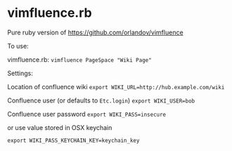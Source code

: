 vimfluence.rb
=============

Pure ruby version of https://github.com/orlandov/vimfluence

To use:

vimfluence.rb: `vimfluence PageSpace "Wiki Page"`

Settings:

Location of confluence wiki
`export WIKI_URL=http://hub.example.com/wiki`

Confluence user (or defaults to `Etc.login`)
`export WIKI_USER=bob`

Confluence user password
`export WIKI_PASS=insecure`

or use value stored in OSX keychain

`export WIKI_PASS_KEYCHAIN_KEY=keychain_key`
